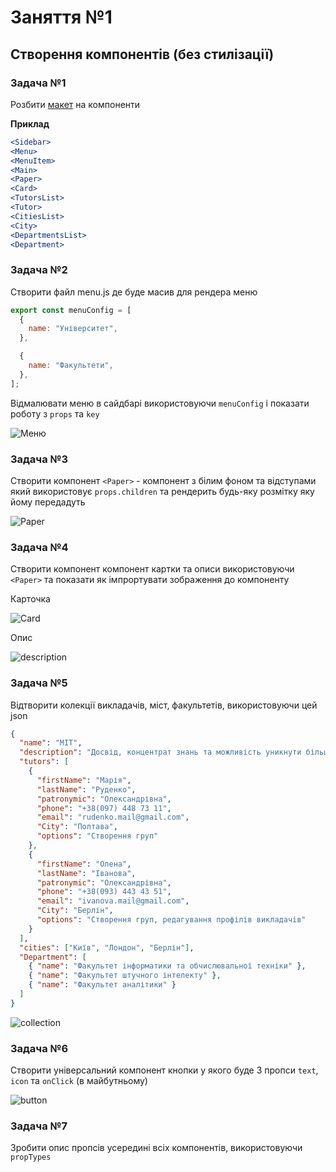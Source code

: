 # Заняття №1

## Створення компонентів (без стилізації)

### Задача №1

Розбити [макет](<https://www.figma.com/file/mfsNEI7Nv5i5fkdseWbFn7/Lesson-(Copy)?node-id=8701%3A11194>) на компоненти

**Приклад**

```jsx
<Sidebar>
<Menu>
<MenuItem>
<Main>
<Paper>
<Card>
<TutorsList>
<Tutor>
<CitiesList>
<City>
<DepartmentsList>
<Department>
```

### Задача №2

Створити файл menu.js де буде масив для рендера меню

```jsx
export const menuConfig = [
  {
    name: "Університет",
  },

  {
    name: "Факультети",
  },
];
```

Відмалювати меню в сайдбарі використовуючи `menuConfig` і показати роботу з `props` та `key`

![Меню](/images/sidebar.png)

### Задача №3

Створити компонент `<Paper>` - компонент з білим фоном та відступами який використовує `props.children` та рендерить будь-яку розмітку яку йому передадуть

![Paper](/images/paper.png)

### Задача №4

Створити компонент компонент картки та описи використовуючи `<Paper>` та показати як імпрортувати зображення до компоненту

Карточка

![Card](/images/Card.png)

Опис

![description](/images/description.png)

### Задача №5

Відтворити колекції викладачів, міст, факультетів, використовуючи цей json

```json
{
  "name": "MIT",
  "description": "Досвід, концентрат знань та можливість уникнути більшості помилок при прийомі на роботу. Ми знаємо, що хочуть більшість локальних та іноземних компаній і можемо вам це дати. А ще ми постійно вдосконалюємо наші курси програмування, додаючи щось нове. Ви можете особисто ознайомитись з історіями успіху наших випускників, щоб переконатись у ефективності нашої методики навчання. Так, ми почнемо з азів та найпростішої інформації. Знаємо, що більшість людей приходять до нас із нульовими знаннями.",
  "tutors": [
    {
      "firstName": "Марія",
      "lastName": "Руденко",
      "patronymic": "Олександрівна",
      "phone": "+38(097) 448 73 11",
      "email": "rudenko.mail@gmail.com",
      "City": "Полтава",
      "options": "Створення груп"
    },
    {
      "firstName": "Олена",
      "lastName": "Іванова",
      "patronymic": "Олександрівна",
      "phone": "+38(093) 443 43 51",
      "email": "ivanova.mail@gmail.com",
      "City": "Берлін",
      "options": "Створення груп, редагування профілів викладачів"
    }
  ],
  "cities": ["Київ", "Лондон", "Берлін"],
  "Department": [
    { "name": "Факультет інформатики та обчислювальної техніки" },
    { "name": "Факультет штучного інтелекту" },
    { "name": "Факультет аналітики" }
  ]
}
```

![collection](/images/collection.png)

### Задача №6

Створити універсальний компонент кнопки у якого буде 3 пропси `text`, `icon` та `onClick` (в майбутньому)

![button](/images/button.png)

### Задача №7

Зробити опис пропсів усередині всіх компонентів, використовуючи `propTypes`
